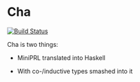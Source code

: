 Cha
===

[![Build Status](https://travis-ci.org/thsutton/cha.svg?branch=master)](https://travis-ci.org/thsutton/cha)

Cha is two things:

- MiniPRL translated into Haskell

- With co-/inductive types smashed into it
